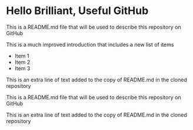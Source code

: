 # Hello Brilliant, Useful GitHub

This is a README.md file that will be used to describe this
repository on GitHub

This is a much improved introduction that includes a 
new list of items

* Item 1
* Item 2
* Item 3

This is an extra line of text added to the copy 
of README.md in the cloned repository

This is a README.md file that will be used to describe this
repository on GitHub

This is an extra line of text added to the copy
of README.md in the cloned repository

